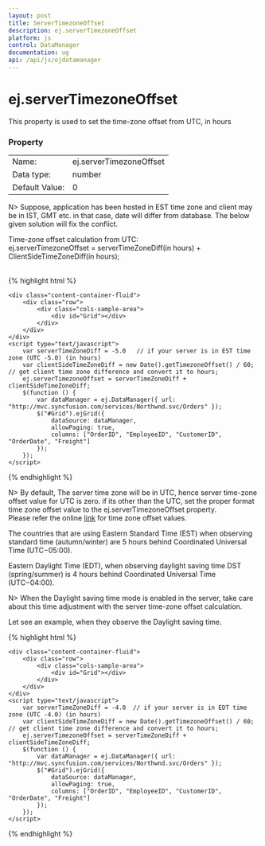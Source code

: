 ```yaml
---
layout: post
title: ServerTimezoneOffset
description: ej.serverTimezoneOffset
platform: js
control: DataManager
documentation: ug
api: /api/js/ejdatamanager
---
```


# ej.serverTimezoneOffset

This property is used to set the time-zone offset from UTC, in hours

### Property
<table>
    <tr> 
        <td>Name:</td> <td> ej.serverTimezoneOffset</td> 
    </tr>
    <tr>
        <td>Data type:</td> <td> number</td>
    </tr>
    <tr>
        <td>Default Value:</td> <td>  0 </td>
    </tr>
</table>

N> Suppose, application has been hosted in EST time zone and client may be in IST, GMT etc. in that case, date will differ from database. The below given solution will fix the conflict. 


<table>
    <tr>
        Time-zone offset calculation from UTC: <br>
        ej.serverTimezoneOffset = serverTimeZoneDiff(in hours) + ClientSideTimeZoneDiff(in hours); 
    </tr>
</table>

{% highlight html %}

    <div class="content-container-fluid">
        <div class="row">
            <div class="cols-sample-area">
                <div id="Grid"></div>
            </div>
        </div>
    </div>
    <script type="text/javascript">
        var serverTimeZoneDiff = -5.0   // if your server is in EST time zone (UTC -5.0) (in hours)
        var clientSideTimeZoneDiff = new Date().getTimezoneOffset() / 60; // get client time zone difference and convert it to hours;
        ej.serverTimezoneOffset = serverTimeZoneDiff + clientSideTimeZoneDiff;
        $(function () {
            var dataManager = ej.DataManager({ url: "http://mvc.syncfusion.com/services/Northwnd.svc/Orders" });
            $("#Grid").ejGrid({
                dataSource: dataManager,
                allowPaging: true,
                columns: ["OrderID", "EmployeeID", "CustomerID", "OrderDate", "Freight"]
            });
        });
    </script>

{% endhighlight %}

N> By default, The server time zone will be in UTC, hence server time-zone offset value for UTC is zero. if its other than the UTC, set the proper format time zone offset value to the ej.serverTimezoneOffset property. <br>
Please refer the online [link](https://en.wikipedia.org/wiki/Time_zone#List_of_UTC_offsets) for time zone offset values.

The countries that are using Eastern Standard Time (EST) when observing standard time (autumn/winter) are 5 hours behind Coordinated Universal Time (UTC−05:00).

Eastern Daylight Time (EDT), when observing daylight saving time DST (spring/summer) is 4 hours behind Coordinated Universal Time (UTC−04:00).

N> When the Daylight saving time mode is enabled in the server, take care about this time adjustment with the server time-zone offset calculation.

Let see an example, when they observe the Daylight saving time.

{% highlight html %}

    <div class="content-container-fluid">
        <div class="row">
            <div class="cols-sample-area">
                <div id="Grid"></div>
            </div>
        </div>
    </div>
    <script type="text/javascript">
        var serverTimeZoneDiff = -4.0  // if your server is in EDT time zone (UTC -4.0) (in hours)
        var clientSideTimeZoneDiff = new Date().getTimezoneOffset() / 60; // get client time zone difference and convert it to hours;
        ej.serverTimezoneOffset = serverTimeZoneDiff + clientSideTimeZoneDiff;
        $(function () {
            var dataManager = ej.DataManager({ url: "http://mvc.syncfusion.com/services/Northwnd.svc/Orders" });
            $("#Grid").ejGrid({
                dataSource: dataManager,
                allowPaging: true,
                columns: ["OrderID", "EmployeeID", "CustomerID", "OrderDate", "Freight"]
            });
        });
    </script>

{% endhighlight %}
